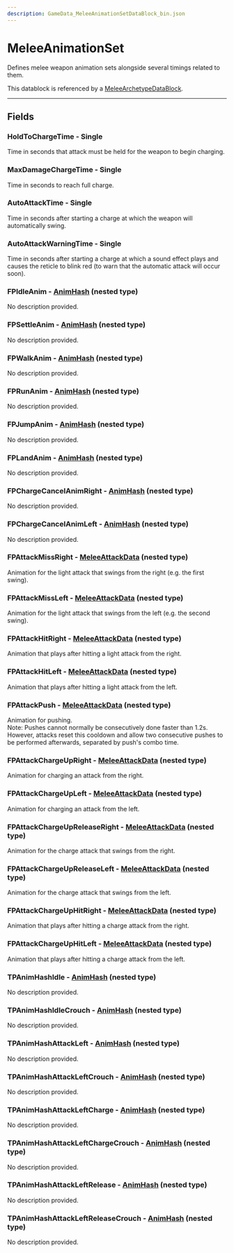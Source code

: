 ```yaml
---
description: GameData_MeleeAnimationSetDataBlock_bin.json
---
```


# MeleeAnimationSet

Defines melee weapon animation sets alongside several timings related to them.

This datablock is referenced by a [MeleeArchetypeDataBlock](meleearchetype.md).

***

## Fields

### HoldToChargeTime - Single

Time in seconds that attack must be held for the weapon to begin charging.

### MaxDamageChargeTime - Single

Time in seconds to reach full charge.

### AutoAttackTime - Single

Time in seconds after starting a charge at which the weapon will automatically swing.

### AutoAttackWarningTime - Single

Time in seconds after starting a charge at which a sound effect plays and causes the reticle to blink red (to warn that the automatic attack will occur soon).

### FPIdleAnim - [AnimHash](../../nested-types/animhash.md) (nested type)

No description provided.

### FPSettleAnim - [AnimHash](../../nested-types/animhash.md) (nested type)

No description provided.

### FPWalkAnim - [AnimHash](../../nested-types/animhash.md) (nested type)

No description provided.

### FPRunAnim - [AnimHash](../../nested-types/animhash.md) (nested type)

No description provided.

### FPJumpAnim - [AnimHash](../../nested-types/animhash.md) (nested type)

No description provided.

### FPLandAnim - [AnimHash](../../nested-types/animhash.md) (nested type)

No description provided.

### FPChargeCancelAnimRight - [AnimHash](../../nested-types/animhash.md) (nested type)

No description provided.

### FPChargeCancelAnimLeft - [AnimHash](../../nested-types/animhash.md) (nested type)

No description provided.

### FPAttackMissRight - [MeleeAttackData](../../nested-types/meleeattackdata.md) (nested type)

Animation for the light attack that swings from the right (e.g. the first swing).

### FPAttackMissLeft - [MeleeAttackData](../../nested-types/meleeattackdata.md) (nested type)

Animation for the light attack that swings from the left (e.g. the second swing).

### FPAttackHitRight - [MeleeAttackData](../../nested-types/meleeattackdata.md) (nested type)

Animation that plays after hitting a light attack from the right.

### FPAttackHitLeft - [MeleeAttackData](../../nested-types/meleeattackdata.md) (nested type)

Animation that plays after hitting a light attack from the left.

### FPAttackPush - [MeleeAttackData](../../nested-types/meleeattackdata.md) (nested type)

Animation for pushing.\
Note: Pushes cannot normally be consecutively done faster than 1.2s. However, attacks reset this cooldown and allow two consecutive pushes to be performed afterwards, separated by push's combo time.

### FPAttackChargeUpRight - [MeleeAttackData](../../nested-types/meleeattackdata.md) (nested type)

Animation for charging an attack from the right.

### FPAttackChargeUpLeft - [MeleeAttackData](../../nested-types/meleeattackdata.md) (nested type)

Animation for charging an attack from the left.

### FPAttackChargeUpReleaseRight - [MeleeAttackData](../../nested-types/meleeattackdata.md) (nested type)

Animation for the charge attack that swings from the right.

### FPAttackChargeUpReleaseLeft - [MeleeAttackData](../../nested-types/meleeattackdata.md) (nested type)

Animation for the charge attack that swings from the left.

### FPAttackChargeUpHitRight - [MeleeAttackData](../../nested-types/meleeattackdata.md) (nested type)

Animation that plays after hitting a charge attack from the right.

### FPAttackChargeUpHitLeft - [MeleeAttackData](../../nested-types/meleeattackdata.md) (nested type)

Animation that plays after hitting a charge attack from the left.

### TPAnimHashIdle - [AnimHash](../../nested-types/animhash.md) (nested type)

No description provided.

### TPAnimHashIdleCrouch - [AnimHash](../../nested-types/animhash.md) (nested type)

No description provided.

### TPAnimHashAttackLeft - [AnimHash](../../nested-types/animhash.md) (nested type)

No description provided.

### TPAnimHashAttackLeftCrouch - [AnimHash](../../nested-types/animhash.md) (nested type)

No description provided.

### TPAnimHashAttackLeftCharge - [AnimHash](../../nested-types/animhash.md) (nested type)

No description provided.

### TPAnimHashAttackLeftChargeCrouch - [AnimHash](../../nested-types/animhash.md) (nested type)

No description provided.

### TPAnimHashAttackLeftRelease - [AnimHash](../../nested-types/animhash.md) (nested type)

No description provided.

### TPAnimHashAttackLeftReleaseCrouch - [AnimHash](../../nested-types/animhash.md) (nested type)

No description provided.
